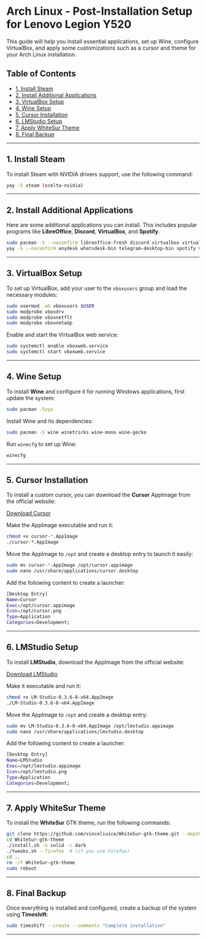 # Arch Linux - Post-Installation Setup for Lenovo Legion Y520

This guide will help you install essential applications, set up Wine, configure VirtualBox, and apply some customizations such as a cursor and theme for your Arch Linux installation.

## Table of Contents

- [1. Install Steam](#1-install-steam)
- [2. Install Additional Applications](#2-install-additional-applications)
- [3. VirtualBox Setup](#3-virtualbox-setup)
- [4. Wine Setup](#4-wine-setup)
- [5. Cursor Installation](#5-cursor-installation)
- [6. LMStudio Setup](#6-lmstudio-setup)
- [7. Apply WhiteSur Theme](#7-apply-whitesur-theme)
- [8. Final Backup](#8-final-backup)

---

## 1. Install Steam

To install Steam with NVIDIA drivers support, use the following command:

```bash
yay -S steam (scelta-nvidia)
```

---

## 2. Install Additional Applications

Here are some additional applications you can install. This includes popular programs like **LibreOffice**, **Discord**, **VirtualBox**, and **Spotify**.

```bash
sudo pacman -S --noconfirm libreoffice-fresh discord virtualbox virtualbox-host-modules-arch obsidian
yay -S --noconfirm anydesk whatsdesk-bin telegram-desktop-bin spotify visual-studio-code-bin xfce4-docklike-plugin icloud-notes-git davinci-resolve
```

---

## 3. VirtualBox Setup

To set up VirtualBox, add your user to the `vboxusers` group and load the necessary modules:

```bash
sudo usermod -aG vboxusers $USER
sudo modprobe vboxdrv
sudo modprobe vboxnetflt
sudo modprobe vboxnetadp
```

Enable and start the VirtualBox web service:

```bash
sudo systemctl enable vboxweb.service
sudo systemctl start vboxweb.service
```

---

## 4. Wine Setup

To install **Wine** and configure it for running Windows applications, first update the system:

```bash
sudo pacman -Syyu
```

Install Wine and its dependencies:

```bash
sudo pacman -S wine winetricks wine-mono wine-gecko
```

Run `winecfg` to set up Wine:

```bash
winecfg
```

---

## 5. Cursor Installation

To install a custom cursor, you can download the **Cursor** AppImage from the official website:

[Download Cursor](https://www.cursor.com/)

Make the AppImage executable and run it:

```bash
chmod +x cursor-*.AppImage
./cursor-*.AppImage
```

Move the AppImage to `/opt` and create a desktop entry to launch it easily:

```bash
sudo mv cursor-*.AppImage /opt/cursor.appimage
sudo nano /usr/share/applications/cursor.desktop
```

Add the following content to create a launcher:

```bash
[Desktop Entry]
Name=Cursor
Exec=/opt/cursor.appimage
Icon=/opt/cursor.png
Type=Application
Categories=Development;
```

---

## 6. LMStudio Setup

To install **LMStudio**, download the AppImage from the official website:

[Download LMStudio](https://installers.lmstudio.ai/linux/x64/0.3.6-8/LM-Studio-0.3.6-8-x64.AppImage)

Make it executable and run it:

```bash
chmod +x LM-Studio-0.3.6-8-x64.AppImage
./LM-Studio-0.3.6-8-x64.AppImage
```

Move the AppImage to `/opt` and create a desktop entry:

```bash
sudo mv LM-Studio-0.3.6-8-x64.AppImage /opt/lmstudio.appimage
sudo nano /usr/share/applications/lmstudio.desktop
```

Add the following content to create a launcher:

```bash
[Desktop Entry]
Name=LMStudio
Exec=/opt/lmstudio.appimage
Icon=/opt/lmstudio.png
Type=Application
Categories=Development;
```

---

## 7. Apply WhiteSur Theme

To install the **WhiteSur** GTK theme, run the following commands:

```bash
git clone https://github.com/vinceliuice/WhiteSur-gtk-theme.git --depth=1
cd WhiteSur-gtk-theme
./install.sh -o solid -c dark
./tweaks.sh --firefox  # (if you use Firefox)
cd ..
rm -rf WhiteSur-gtk-theme
sudo reboot
```

---

## 8. Final Backup

Once everything is installed and configured, create a backup of the system using **Timeshift**:

```bash
sudo timeshift --create --comments "Complete installation"
```

---

